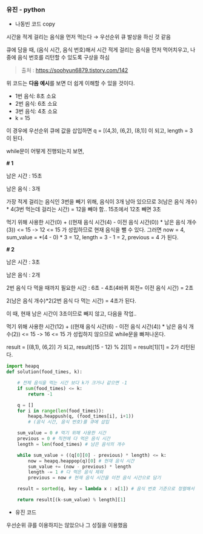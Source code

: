 ### 유진 - python

- 나동빈 코드 copy

시간을 적게 걸리는 음식을 먼저 먹는다 → 우선순위 큐 발상을 하신 것 같음

큐에 담을 때, (음식 시간, 음식 번호)해서  시간 적게 걸리는 음식을 먼저 먹어치우고, 나중에 음식 번호를 리턴할 수 있도록 구상을 하심

> 출처 : https://soohyun6879.tistory.com/142

위 코드는 **다음 예시**를 보면 더 쉽게 이해할 수 있을 것이다.

- 1번 음식: 8초 소요
- 2번 음식: 6초 소요
- 3번 음식: 4초 소요
- k = 15

이 경우에 우선순위 큐에 값을 삽입하면 q = [(4,3), (6,2), (8,1)] 이 되고, length = 3 이 된다.

while문이 어떻게 진행되는지 보면,

**# 1**

남은 시간 : 15초

남은 음식 : 3개

가장 적게 걸리는 음식인 3번을 빼기 위해, 음식이 3개 남아 있으므로 3(남은 음식 개수) * 4(3번 먹는데 걸리는 시간) = 12을 빼야 함.. 15초에서 12초 빼면 3초

먹기 위해 사용한 시간(0) + ((현재 음식 시간(4) - 이전 음식 시간(0)) * 남은 음식 개수(3)) <= 15 -> 12 <= 15 가 성립하므로 현재 음식을 뺄 수 있다. 그러면 now = 4, sum_value = *(4 - 0) * 3 = 12, length = 3 - 1 = 2, previous = 4 가 된다.

**# 2**

남은 시간 : 3초

남은 음식 : 2개

2번 음식 다 먹을 때까지 필요한 시간 : 6초 - 4초(4바퀴 회전= 이전 음식 시간) = 2초

2(남은 음식 개수)*2(2번 음식 다 먹는 시간) = 4초가 된다.

이 때, 현재 남은 시간이 3초이므로 빼지 않고, 다음을 작업..

먹기 위해 사용한 시간(12) + ((현재 음식 시간(6) - 이전 음식 시간(4)) * 남은 음식 개수(2)) <= 15 -> 16 <= 15 가 성립하지 않으므로 while문을 빠져나온다.

result = [(8,1), (6,2)] 가 되고, result[(15 - 12) % 2][1] = result[1][1] = 2가 리턴된다.

```python
import heapq
def solution(food_times, k):

    # 전체 음식을 먹는 시간 보다 k가 크거나 같으면 -1
    if sum(food_times) <= k:
        return -1

    q = []
    for i in range(len(food_times)):
        heapq.heappush(q, (food_times[i], i+1)) 
        # (음식 시간, 음식 번호)를 큐에 삽입

    sum_value = 0 # 먹기 위해 사용한 시간
    previous = 0 # 직전에 다 먹은 음식 시간
    length = len(food_times) # 남은 음식의 개수

    while sum_value + ((q[0][0] - previous) * length) <= k:
        now = heapq.heappop(q)[0] # 현재 음식 시간
        sum_value += (now - previous) * length
        length -= 1 # 다 먹은 음식 제외
        previous = now # 현재 음식 시간을 이전 음식 시간으로 담기 

    result = sorted(q, key = lambda x : x[1]) # 음식 번호 기준으로 정렬해서 저장

    return result[(k-sum_value) % length][1]
```

- 유진 코드

우선순위 큐를 이용하지는 않았으나 그 성질을 이용했음